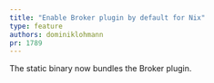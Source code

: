 ```yaml
---
title: "Enable Broker plugin by default for Nix"
type: feature
authors: dominiklohmann
pr: 1789
---
```


The static binary now bundles the Broker plugin.
